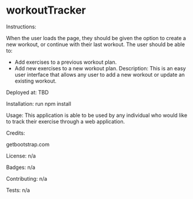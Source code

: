 # workoutTracker

Instructions:

When the user loads the page, they should be given the option to create a new workout, or continue with their last workout.
The user should be able to:

- Add exercises to a previous workout plan.
- Add new exercises to a new workout plan.
  Description: This is an easy user interface that allows any user to add a new workout or update an existing workout.

Deployed at: TBD

Installation: run npm install

Usage: This application is able to be used by any individual who would like to track their exercise through a web application.

Credits:

getbootstrap.com

License: n/a

Badges: n/a

Contributing: n/a

Tests: n/a
